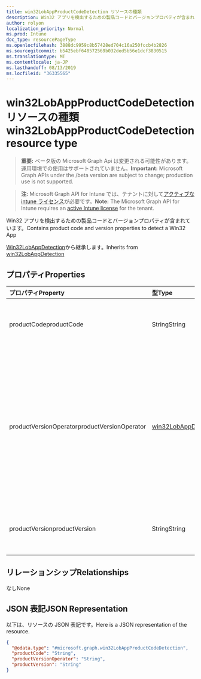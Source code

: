 ```yaml
---
title: win32LobAppProductCodeDetection リソースの種類
description: Win32 アプリを検出するための製品コードとバージョンプロパティが含まれています。
author: rolyon
localization_priority: Normal
ms.prod: Intune
doc_type: resourcePageType
ms.openlocfilehash: 3888dc9959c8b57428ed704c16a250fccb4b2826
ms.sourcegitcommit: b5425ebf648572569b032ded5b56e1dcf3830515
ms.translationtype: MT
ms.contentlocale: ja-JP
ms.lasthandoff: 08/13/2019
ms.locfileid: "36335565"
---
```

# <a name="win32lobappproductcodedetection-resource-type"></a><span data-ttu-id="e654f-103">win32LobAppProductCodeDetection リソースの種類</span><span class="sxs-lookup"><span data-stu-id="e654f-103">win32LobAppProductCodeDetection resource type</span></span>

> <span data-ttu-id="e654f-104">**重要:** ベータ版の Microsoft Graph Api は変更される可能性があります。運用環境での使用はサポートされていません。</span><span class="sxs-lookup"><span data-stu-id="e654f-104">**Important:** Microsoft Graph APIs under the /beta version are subject to change; production use is not supported.</span></span>

> <span data-ttu-id="e654f-105">**注:** Microsoft Graph API for Intune では、テナントに対して[アクティブな intune ライセンス](https://go.microsoft.com/fwlink/?linkid=839381)が必要です。</span><span class="sxs-lookup"><span data-stu-id="e654f-105">**Note:** The Microsoft Graph API for Intune requires an [active Intune license](https://go.microsoft.com/fwlink/?linkid=839381) for the tenant.</span></span>

<span data-ttu-id="e654f-106">Win32 アプリを検出するための製品コードとバージョンプロパティが含まれています。</span><span class="sxs-lookup"><span data-stu-id="e654f-106">Contains product code and version properties to detect a Win32 App</span></span>


<span data-ttu-id="e654f-107">[Win32LobAppDetection](../resources/intune-apps-win32lobappdetection.md)から継承します。</span><span class="sxs-lookup"><span data-stu-id="e654f-107">Inherits from [win32LobAppDetection](../resources/intune-apps-win32lobappdetection.md)</span></span>

## <a name="properties"></a><span data-ttu-id="e654f-108">プロパティ</span><span class="sxs-lookup"><span data-stu-id="e654f-108">Properties</span></span>
|<span data-ttu-id="e654f-109">プロパティ</span><span class="sxs-lookup"><span data-stu-id="e654f-109">Property</span></span>|<span data-ttu-id="e654f-110">型</span><span class="sxs-lookup"><span data-stu-id="e654f-110">Type</span></span>|<span data-ttu-id="e654f-111">説明</span><span class="sxs-lookup"><span data-stu-id="e654f-111">Description</span></span>|
|:---|:---|:---|
|<span data-ttu-id="e654f-112">productCode</span><span class="sxs-lookup"><span data-stu-id="e654f-112">productCode</span></span>|<span data-ttu-id="e654f-113">String</span><span class="sxs-lookup"><span data-stu-id="e654f-113">String</span></span>|<span data-ttu-id="e654f-114">Win32 基幹業務 (LoB) アプリの製品コード。</span><span class="sxs-lookup"><span data-stu-id="e654f-114">The product code of Win32 Line of Business (LoB) app.</span></span>|
|<span data-ttu-id="e654f-115">productVersionOperator</span><span class="sxs-lookup"><span data-stu-id="e654f-115">productVersionOperator</span></span>|[<span data-ttu-id="e654f-116">win32LobAppDetectionOperator</span><span class="sxs-lookup"><span data-stu-id="e654f-116">win32LobAppDetectionOperator</span></span>](../resources/intune-apps-win32lobappdetectionoperator.md)|<span data-ttu-id="e654f-117">製品バージョンを検出するための演算子。</span><span class="sxs-lookup"><span data-stu-id="e654f-117">The operator to detect product version.</span></span> <span data-ttu-id="e654f-118">可能な値は、`notConfigured`、`equal`、`notEqual`、`greaterThan`、`greaterThanOrEqual`、`lessThan`、`lessThanOrEqual` です。</span><span class="sxs-lookup"><span data-stu-id="e654f-118">Possible values are: `notConfigured`, `equal`, `notEqual`, `greaterThan`, `greaterThanOrEqual`, `lessThan`, `lessThanOrEqual`.</span></span>|
|<span data-ttu-id="e654f-119">productVersion</span><span class="sxs-lookup"><span data-stu-id="e654f-119">productVersion</span></span>|<span data-ttu-id="e654f-120">String</span><span class="sxs-lookup"><span data-stu-id="e654f-120">String</span></span>|<span data-ttu-id="e654f-121">Win32 基幹業務 (LoB) アプリの製品バージョン。</span><span class="sxs-lookup"><span data-stu-id="e654f-121">The product version of Win32 Line of Business (LoB) app.</span></span>|

## <a name="relationships"></a><span data-ttu-id="e654f-122">リレーションシップ</span><span class="sxs-lookup"><span data-stu-id="e654f-122">Relationships</span></span>
<span data-ttu-id="e654f-123">なし</span><span class="sxs-lookup"><span data-stu-id="e654f-123">None</span></span>

## <a name="json-representation"></a><span data-ttu-id="e654f-124">JSON 表記</span><span class="sxs-lookup"><span data-stu-id="e654f-124">JSON Representation</span></span>
<span data-ttu-id="e654f-125">以下は、リソースの JSON 表記です。</span><span class="sxs-lookup"><span data-stu-id="e654f-125">Here is a JSON representation of the resource.</span></span>
<!-- {
  "blockType": "resource",
  "@odata.type": "microsoft.graph.win32LobAppProductCodeDetection"
}
-->
``` json
{
  "@odata.type": "#microsoft.graph.win32LobAppProductCodeDetection",
  "productCode": "String",
  "productVersionOperator": "String",
  "productVersion": "String"
}
```



